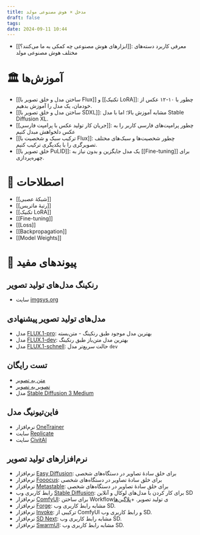 ```yaml
---
title: مدخل × هوش مصنوعی مولد
draft: false
tags: 
date: 2024-09-11 10:44
---
```

- [[ابزارهای هوش مصنوعی چه کمکی به ما می‌کنند؟]]: معرفی کاربرد دسته‌های مختلف هوش مصنوعی مولد
# 🏛 آموزش‌ها

- [[ساختن مدل و خلق تصویر با Flux]] و [[تکنیک LoRA]]: چطور با ۱۰-۱۲ عکس از خودمان، یک مدل را آموزش بدهیم.
- [[ساختن مدل و خلق تصویر با SDXL]]: مشابه آموزش بالا؛ اما با مدل Stable Diffusion XL.
- [[جریان کار تولید عکس با پرامپت فارسی]]: چطور پرامپت‌های فارسی کاربر را به عکس دلخواهش مبدل کنیم
- [[ترکیب سبک و شخصیت با Flux]]: چطور شخصیت‌ها و سبک‌های مختلف تصویرگری را با یکدیگری ترکیب کنیم.
- [[خلق تصویر با PuLID]]: یک مدل جایگزین و بدون نیاز به [[Fine-tuning]] برای چهره‌پردازی.


# 🔑 اصطلاحات

- [[شبکهٔ عصبی]]
- [[رتبهٔ ماتریس]]
- [[تکنیک LoRA]]
- [[Fine-tuning]]
- [[Loss]]
- [[Backpropagation]]
- [[Model Weights]]


# 🔗 پیوندهای مفید

## رنکینگ مدل‌های تولید تصویر

- سایت [imgsys.org](https://imgsys.org/rankings)

## مدل‌های تولید تصویر پیشنهادی

- مدل [FLUX.1-pro](https://fal.ai/models/fal-ai/flux-pro): بهترین مدل موجود طبق رنکینگ - متن‌بسته
- مدل [FLUX.1-dev](https://huggingface.co/black-forest-labs/FLUX.1-dev): بهترین مدل متن‌باز طبق رنکینگ
- مدل [FLUX.1-schnell](https://huggingface.co/black-forest-labs/FLUX.1-schnell): حالت سریع‌تر مدل `dev`

## تست رایگان

- [متن به تصویر](https://www.mage.space/)
- [تصویر به تصویر](https://huggingface.co/spaces/huggingface-projects/diffuse-the-rest)
- مدل [Stable Diffusion 3 Medium](https://huggingface.co/spaces/stabilityai/stable-diffusion-3-medium)

## فاین‌تیونیگ مدل

- نرم‌افزار [OneTrainer](https://github.com/Nerogar/OneTrainer)
- سایت [Replicate](https://replicate.com/)
- سایت [CivitAI](https://civitai.com/)

## نرم‌افزارهای تولید تصویر

- نرم‌افزار [Easy Diffusion](https://easydiffusion.github.io/): برای خلق سادهٔ تصاویر در دستگاه‌های شخصی
- نرم‌افزار [Fooocus](https://github.com/lllyasviel/fooocus): برای خلق سادهٔ تصاویر در دستگاه‌های شخصی
- نرم‌افزار [Metastable](https://metastable.studio/): برای خلق سادهٔ تصاویر در دستگاه‌های شخصی
- رابط کاربری وب [Stable Diffusion](https://github.com/automatic1111/stable-diffusion-webui): برای کار کردن با مدل‌های لوکال و آنلاین SD
- نرم‌افزار [ComfyUI](https://github.com/comfyanonymous/ComfyUI): برای ساختن Workflowی تولید تصویر. +[پلاگین‌ها](https://github.com/WASasquatch/comfyui-plugins)
- نرم‌افزار [Forge](https://github.com/lllyasviel/stable-diffusion-webui-forge): مشابه رابط کاربری وب SD. 
- نرم‌افزار [Invoke](https://github.com/invoke-ai/InvokeAI): ترکیبی از ComfyUI و رابط کاربری وب SD.
- نرم‌افزار [SD Next](https://github.com/vladmandic/automatic): مشابه رابط کاربری وب SD.
- نرم‌افزار [SwarmUI](https://github.com/mcmonkeyprojects/SwarmUI): مشابه رابط کاربری وب SD.

